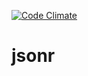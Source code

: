 [![Code Climate](https://codeclimate.com/github/davidva/jsonr.png)](https://codeclimate.com/github/davidva/jsonr)

# jsonr
